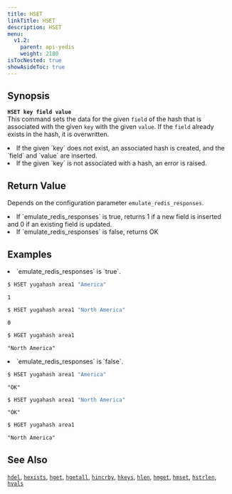 ```yaml
---
title: HSET
linkTitle: HSET
description: HSET
menu:
  v1.2:
    parent: api-yedis
    weight: 2180
isTocNested: true
showAsideToc: true
---
```


## Synopsis
<b>`HSET key field value`</b><br>
This command sets the data for the given `field` of the hash that is associated with the given `key` with the given `value`. If the `field` already exists in the hash, it is overwritten.

<li>If the given `key` does not exist, an associated hash is created, and the `field` and `value` are inserted.</li>
<li>If the given `key` is not associated with a hash, an error is raised.</li>

## Return Value
Depends on the configuration parameter `emulate_redis_responses`.
<li>
If `emulate_redis_responses` is true, returns
 1 if a new field is inserted and 0 if an existing field is updated.
</li>
<li>
If `emulate_redis_responses` is false, returns
 OK
</li>


## Examples
<li> `emulate_redis_responses` is `true`.

```sh
$ HSET yugahash area1 "America"
```

```
1
```

```sh
$ HSET yugahash area1 "North America"
```

```
0
```

```sh
$ HGET yugahash area1
```

```
"North America"
```
</li>

<li> `emulate_redis_responses` is `false`.

```sh
$ HSET yugahash area1 "America"
```

```
"OK"
```

```sh
$ HSET yugahash area1 "North America"
```

```
"OK"
```

```sh
$ HGET yugahash area1
```

```
"North America"
```
</li>

## See Also
[`hdel`](../hdel/), [`hexists`](../hexists/), [`hget`](../hget/), [`hgetall`](../hgetall/), [`hincrby`](../hincrby/), [`hkeys`](../hkeys/), [`hlen`](../hlen/), [`hmget`](../hmget/), [`hmset`](../hmset/), [`hstrlen`](../hstrlen/), [`hvals`](../hvals/)
